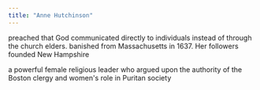 ```yaml
---
title: "Anne Hutchinson"
---
```

preached that God communicated directly to individuals instead of through the church elders. banished from Massachusetts in 1637. Her followers founded New Hampshire

a powerful female religious leader who argued upon the authority of the Boston clergy and women's role in Puritan society

